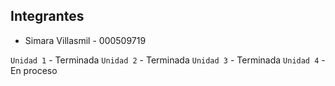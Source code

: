 ## Integrantes
- Simara Villasmil - 000509719

`Unidad 1` - Terminada
`Unidad 2` - Terminada
`Unidad 3` - Terminada
`Unidad 4` - En proceso
